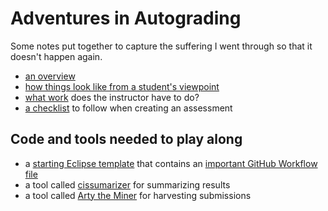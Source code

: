 # Adventures in Autograding

Some notes put together to capture the suffering I went through so that it doesn't happen again.

- [an overview](overview.md)
- [how things look like from a student's viewpoint](sample-student-run.md)
- [what work](instructor-work.md) does the instructor have to do?
- [a checklist](the-checklist.md) to follow when creating an assessment

## Code and tools needed to play along

- a [starting Eclipse template](https://github.com/jpratt-mru/starting-autograded-template.git) that contains an [important GitHub Workflow file](talking-about-workflow.md)
- a tool called [cissumarizer]([cissumarizer.md](https://github.com/jpratt-mru/cisummarizer)) for summarizing results
- a tool called [Arty the Miner](arty.md) for harvesting submissions

